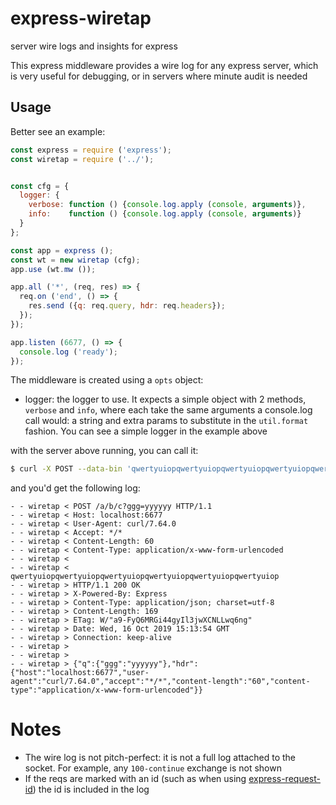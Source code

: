 # express-wiretap
server wire logs and insights for express

This express middleware provides a wire log for any express server, which is very useful for debugging, or in servers where minute audit is needed

## Usage
Better see an example:
```js
const express = require ('express');
const wiretap = require ('../');


const cfg = {
  logger: {
    verbose: function () {console.log.apply (console, arguments)},
    info:    function () {console.log.apply (console, arguments)}
  }
};

const app = express ();
const wt = new wiretap (cfg);
app.use (wt.mw ());

app.all ('*', (req, res) => {
  req.on ('end', () => {
    res.send ({q: req.query, hdr: req.headers});
  });
});

app.listen (6677, () => {
  console.log ('ready');
});
```
The middleware is created using a `opts` object:
* logger: the logger to use. It expects a simple object with 2 methods, `verbose` and `info`, where each take the same arguments a console.log call would: a string and extra params to substitute in the `util.format` fashion. You can see a simple logger in the example above

with the server above running, you can call it:
```sh
$ curl -X POST --data-bin 'qwertyuiopqwertyuiopqwertyuiopqwertyuiopqwertyuiopqwertyuiop' http://localhost:6677/a/b/c?ggg=yyyyyy
```
and you'd get the following log:
```
- - wiretap < POST /a/b/c?ggg=yyyyyy HTTP/1.1
- - wiretap < Host: localhost:6677
- - wiretap < User-Agent: curl/7.64.0
- - wiretap < Accept: */*
- - wiretap < Content-Length: 60
- - wiretap < Content-Type: application/x-www-form-urlencoded
- - wiretap <
- - wiretap < qwertyuiopqwertyuiopqwertyuiopqwertyuiopqwertyuiopqwertyuiop
- - wiretap > HTTP/1.1 200 OK
- - wiretap > X-Powered-By: Express
- - wiretap > Content-Type: application/json; charset=utf-8
- - wiretap > Content-Length: 169
- - wiretap > ETag: W/"a9-FyQ6MRGi44gyIl3jwXCNLLwq6ng"
- - wiretap > Date: Wed, 16 Oct 2019 15:13:54 GMT
- - wiretap > Connection: keep-alive
- - wiretap >
- - wiretap >
- - wiretap > {"q":{"ggg":"yyyyyy"},"hdr":{"host":"localhost:6677","user-agent":"curl/7.64.0","accept":"*/*","content-length":"60","content-type":"application/x-www-form-urlencoded"}}
```

# Notes
* The wire log is not pitch-perfect: it is not a full log attached to the socket. For example, any `100-continue` exchange is not shown
* If the reqs are marked with an id (such as when using [express-request-id](https://www.npmjs.com/package/express-request-id)) the id is included in the log
